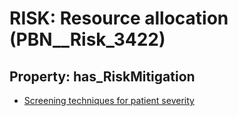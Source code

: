 # RISK: __Resource allocation__ (PBN__Risk_3422)

## Property: has_RiskMitigation

* [Screening techniques for patient severity](PBN__Mitigation_2353)

